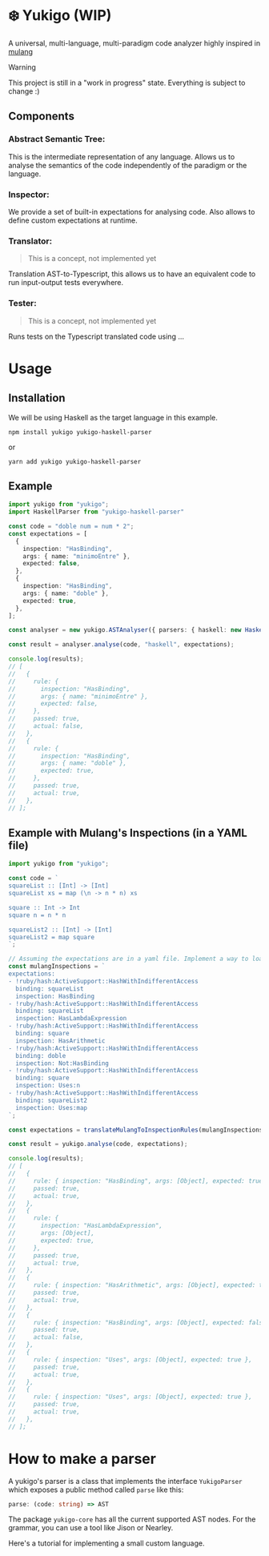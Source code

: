 # ❄️ Yukigo (WIP)
A universal, multi-language, multi-paradigm code analyzer highly inspired in [mulang](https://github.com/mumuki/mulang)

> [!WARNING]
> This project is still in a "work in progress" state. Everything is subject to change :)


## Components

### **Abstract Semantic Tree:**

This is the intermediate representation of any language. Allows us to analyse the semantics of the code independently of the paradigm or the language.

### **Inspector:**

We provide a set of built-in expectations for analysing code. Also allows to define custom expectations at runtime.

### **Translator:**
> This is a concept, not implemented yet

Translation AST-to-Typescript, this allows us to have an equivalent code to run input-output tests everywhere.

### **Tester:**
> This is a concept, not implemented yet

Runs tests on the Typescript translated code using ...

# Usage

## Installation

We will be using Haskell as the target language in this example.

```
npm install yukigo yukigo-haskell-parser
```

or

```
yarn add yukigo yukigo-haskell-parser
```

## Example

```ts
import yukigo from "yukigo";
import HaskellParser from "yukigo-haskell-parser"

const code = "doble num = num * 2";
const expectations = [
  {
    inspection: "HasBinding",
    args: { name: "minimoEntre" },
    expected: false,
  },
  {
    inspection: "HasBinding",
    args: { name: "doble" },
    expected: true,
  },
];

const analyser = new yukigo.ASTAnalyser({ parsers: { haskell: new HaskellParser() }})

const result = analyser.analyse(code, "haskell", expectations);

console.log(results);
// [
//   {
//     rule: {
//       inspection: "HasBinding",
//       args: { name: "minimoEntre" },
//       expected: false,
//     },
//     passed: true,
//     actual: false,
//   },
//   {
//     rule: {
//       inspection: "HasBinding",
//       args: { name: "doble" },
//       expected: true,
//     },
//     passed: true,
//     actual: true,
//   },
// ];
```

## Example with Mulang's Inspections (in a YAML file)

```ts
import yukigo from "yukigo";

const code = `
squareList :: [Int] -> [Int]
squareList xs = map (\n -> n * n) xs

square :: Int -> Int
square n = n * n

squareList2 :: [Int] -> [Int]
squareList2 = map square
`;

// Assuming the expectations are in a yaml file. Implement a way to load the actual file.
const mulangInspections = `
expectations:
- !ruby/hash:ActiveSupport::HashWithIndifferentAccess
  binding: squareList
  inspection: HasBinding
- !ruby/hash:ActiveSupport::HashWithIndifferentAccess
  binding: squareList
  inspection: HasLambdaExpression
- !ruby/hash:ActiveSupport::HashWithIndifferentAccess
  binding: square
  inspection: HasArithmetic
- !ruby/hash:ActiveSupport::HashWithIndifferentAccess
  binding: doble
  inspection: Not:HasBinding
- !ruby/hash:ActiveSupport::HashWithIndifferentAccess
  binding: square
  inspection: Uses:n
- !ruby/hash:ActiveSupport::HashWithIndifferentAccess
  binding: squareList2
  inspection: Uses:map
`;

const expectations = translateMulangToInspectionRules(mulangInspections);

const result = yukigo.analyse(code, expectations);

console.log(results);
// [
//   {
//     rule: { inspection: "HasBinding", args: [Object], expected: true },
//     passed: true,
//     actual: true,
//   },
//   {
//     rule: {
//       inspection: "HasLambdaExpression",
//       args: [Object],
//       expected: true,
//     },
//     passed: true,
//     actual: true,
//   },
//   {
//     rule: { inspection: "HasArithmetic", args: [Object], expected: true },
//     passed: true,
//     actual: true,
//   },
//   {
//     rule: { inspection: "HasBinding", args: [Object], expected: false },
//     passed: true,
//     actual: false,
//   },
//   {
//     rule: { inspection: "Uses", args: [Object], expected: true },
//     passed: true,
//     actual: true,
//   },
//   {
//     rule: { inspection: "Uses", args: [Object], expected: true },
//     passed: true,
//     actual: true,
//   },
// ];
```

# How to make a parser

A yukigo's parser is a class that implements the interface `YukigoParser` which exposes a public method called `parse` like this:
```ts
parse: (code: string) => AST
```

The package `yukigo-core` has all the current supported AST nodes.
For the grammar, you can use a tool like Jison or Nearley.

Here's a tutorial for implementing a small custom language.
